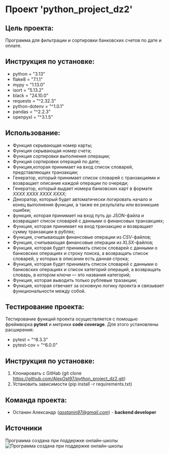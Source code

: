 # Проект 'python_project_dz2'

## Цель проекта:

Программа для фильтрации и сортировки банковских счетов по дате и оплате.

## Инструкция по установке:

- python = "3.13"
- flake8 = "7.1.1"
- mypy = "1.13.0"
- isort = "5.13.2"
- black = "24.10.0"
- requests = "^2.32.3"
- python-dotenv = "^1.0.1"
- pandas = "^2.2.3"
- openpyxl = "^3.1.5"

## Использование:

- Функция скрывающая номер карты;
- Функция скрывающая номер счета;
- Функция сортировки выполнения операции;
- Функция сортировки операций по дате;
- Функция,которая принимает на вход список словарей, представляющих транзакции;
- Генератор, который принимает список словарей с транзакциями и возвращает описание каждой операции по очереди;
- Генератор, который выдает номера банковских карт в формате *XXXX XXXX XXXX XXXX*;
- Декоратор, который будет автоматически логировать начало и конец выполнения функции, а также ее результаты или возникшие ошибки;
- функция, которая принимает на вход путь до JSON-файла и возвращает список словарей с данными о финансовых транзакциях;
- Функция, которая принимает на вход транзакцию и возвращает сумму транзакции в рублях;
- Функция, считывающая финансовые операции из *CSV*-файлов;
- Функция, считывающая финансовые операции из *XLSX*-файлов;
- Функция, которая будет принимать список словарей с данными о банковских операциях и строку поиска, а возвращать список словарей, у которых в описании есть данная строка;
- Функция, которая будет принимать список словарей с данными о банковских операциях и список категорий операций, а возвращать словарь, в котором ключи — это названия категорий;
- Функция, которая выводить только рублевые тразакции;
- Функция, которая отвечает за основную логику проекта и связывает функциональности между собой.


## Тестирование проекта:

Тестирование функций проекта осуществляется с помощью фреймворка **pytest** и метрики **code coverage**.
Для этого установлены расширения:
- pytest = "^8.3.3"
- pytest-cov = "^6.0.0"

## Инструкция по установке:

1. Клонировать с GitHab (git clone https://github.com/AlexOst97/python_project_dz2.git)
2. Установить зависимости (pip install -r requirements.txt)

## Команда проекта:

- Останин Александр (*aostanin97@gmail.com*) - **backend developer** 

## Источники

Программа создана при поддержке онлайн-школы
![Программа создана при поддержке онлайн-школы](https://digital-academy.ru/foto/school/skypro-2.png)